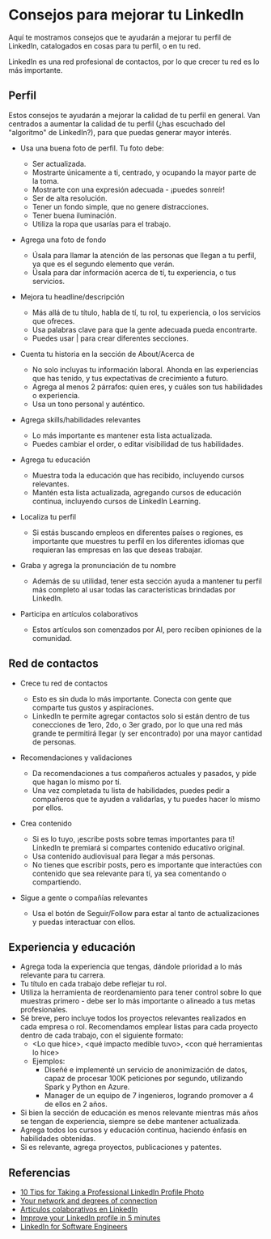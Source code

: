 # Consejos para mejorar tu LinkedIn

Aquí te mostramos consejos que te ayudarán a mejorar tu perfil de LinkedIn, catalogados en cosas para tu perfil, o en tu red.

LinkedIn es una red profesional de contactos, por lo que crecer tu red es lo más importante.

## Perfil

Estos consejos te ayudarán a mejorar la calidad de tu perfil en general. Van centrados a aumentar la calidad de tu perfil (¿has escuchado del "algoritmo" de LinkedIn?), para que puedas generar mayor interés.

- Usa una buena foto de perfil. Tu foto debe:
  - Ser actualizada.
  - Mostrarte únicamente a ti, centrado, y ocupando la mayor parte de la toma.
  - Mostrarte con una expresión adecuada - ¡puedes sonreír!
  - Ser de alta resolución.
  - Tener un fondo simple, que no genere distracciones.
  - Tener buena iluminación.
  - Utiliza la ropa que usarías para el trabajo.

- Agrega una foto de fondo
  - Úsala para llamar la atención de las personas que llegan a tu perfil, ya que es el segundo elemento que verán.
  - Úsala para dar información acerca de tí, tu experiencia, o tus servicios.

- Mejora tu headline/descripción
  - Más allá de tu título, habla de tí, tu rol, tu experiencia, o los servicios que ofreces.
  - Usa palabras clave para que la gente adecuada pueda encontrarte.
  - Puedes usar | para crear diferentes secciones.

- Cuenta tu historia en la sección de About/Acerca de
  - No solo incluyas tu información laboral. Ahonda en las experiencias que has tenido, y tus expectativas de crecimiento a futuro.
  - Agrega al menos 2 párrafos: quien eres, y cuáles son tus habilidades o experiencia.
  - Usa un tono personal y auténtico.

- Agrega skills/habilidades relevantes
  - Lo más importante es mantener esta lista actualizada.
  - Puedes cambiar el order, o editar visibilidad de tus habilidades.

- Agrega tu educación
  - Muestra toda la educación que has recibido, incluyendo cursos relevantes.
  - Mantén esta lista actualizada, agregando cursos de educación continua, incluyendo cursos de LinkedIn Learning.

- Localiza tu perfil
  - Si estás buscando empleos en diferentes países o regiones, es importante que muestres tu perfil en los diferentes idiomas que requieran las empresas en las que deseas trabajar.

- Graba y agrega la pronunciación de tu nombre
  - Además de su utilidad, tener esta sección ayuda a mantener tu perfil más completo al usar todas las características brindadas por LinkedIn.

- Participa en artículos colaborativos
  - Estos artículos son comenzados por AI, pero reciben opiniones de la comunidad.


## Red de contactos

- Crece tu red de contactos
  - Esto es sin duda lo más importante. Conecta con gente que comparte tus gustos y aspiraciones.
  - LinkedIn te permite agregar contactos solo si están dentro de tus conecciones de 1ero, 2do, o 3er grado, por lo que una red más grande te permitirá llegar (y ser encontrado) por una mayor cantidad de personas.

- Recomendaciones y validaciones
  - Da recomendaciones a tus compañeros actuales y pasados, y píde que hagan lo mismo por tí.
  - Una vez completada tu lista de habilidades, puedes pedir a compañeros que te ayuden a validarlas, y tu puedes hacer lo mismo por ellos.

- Crea contenido
  - Si es lo tuyo, ¡escribe posts sobre temas importantes para tí! LinkedIn te premiará si compartes contenido educativo original.
  - Usa contenido audiovisual para llegar a más personas.
  - No tienes que escribir posts, pero es importante que interactúes con contenido que sea relevante para tí, ya sea comentando o compartiendo.

- Sigue a gente o compañías relevantes
  - Usa el botón de Seguir/Follow para estar al tanto de actualizaciones y puedas interactuar con ellos.


## Experiencia y educación

- Agrega toda la experiencia que tengas, dándole prioridad a lo más relevante para tu carrera.
- Tu título en cada trabajo debe reflejar tu rol.
- Utiliza la herramienta de reordenamiento para tener control sobre lo que muestras primero - debe ser lo más importante o alineado a tus metas profesionales.
- Sé breve, pero incluye todos los proyectos relevantes realizados en cada empresa o rol. Recomendamos emplear listas para cada proyecto dentro de cada trabajo, con el siguiente formato:
  - \<Lo que hice\>, \<qué impacto medible tuvo\>, \<con qué herramientas lo hice\>
  - Ejemplos:
    - Diseñé e implementé un servicio de anonimización de datos, capaz de procesar 100K peticiones por segundo, utilizando Spark y Python en Azure.
    - Manager de un equipo de 7 ingenieros, logrando promover a 4 de ellos en 2 años.
- Si bien la sección de educación es menos relevante mientras más años se tengan de experiencia, siempre se debe mantener actualizada.
- Agrega todos los cursos y educación continua, haciendo énfasis en habilidades obtenidas.
- Si es relevante, agrega proyectos, publicaciones y patentes.

## Referencias

- [10 Tips for Taking a Professional LinkedIn Profile Photo](https://www.linkedin.com/business/talent/blog/product-tips/tips-for-taking-professional-linkedin-profile-pictures)
- [Your network and degrees of connection](https://www.linkedin.com/help/linkedin/answer/a545636/your-network-and-degrees-of-connection?lang=en)
- [Artículos colaborativos en LinkedIn](https://www.linkedin.com/help/linkedin/answer/a1413111?trk=lss-blog-better-linkedin-profile)
- [Improve your LinkedIn profile in 5 minutes](https://www.linkedin.com/pulse/improve-your-linkedin-profile-5-minutes-lillian-cotter/)
- [LinkedIn for Software Engineers](https://taplio.com/blog/linkedin-for-software-engineers)